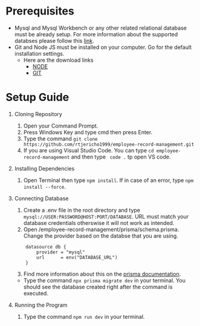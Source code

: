 # Prerequisites

- Mysql and Mysql Workbench or any other related relational database must be already setup. For more information about the supported databses please follow this [link](https://www.prisma.io/docs/orm/overview/databases).
- Git and Node JS must be installed on your computer. Go for the default installation settings.
    - Here are the download links
        - [NODE](https://nodejs.org/en/download/current)
        - [GIT](https://git-scm.com/download/win)

# Setup Guide

1. Cloning Repository
    1. Open your Command Prompt.
    2. Press Windows Key and type cmd then press Enter.
    3. Type the command ` git clone https://github.com/rtjericho1999/employee-record-management.git `
    4. If you are using Visual Studio Code. You can type ` cd employee-record-management ` and then type ` code .` tp open VS code.

2. Installing Dependencies
    1. Open Terminal then type ` npm install `. If in case of an error, type ` npm install --force `.

3. Connecting Database
    1. Create a .env file in the root directory and type ` mysql://USER:PASSWORD@HOST:PORT/DATABASE `. URL must match your database credentials otherswise it will not work as intended.
    2. Open /employee-record-management/prisma/schema.prisma. Change the provider based on the databse that you are using.
    ```
        datasource db {
            provider = "mysql"
            url      = env("DATABASE_URL")
        }
    ```
    3. Find more information about this on the [prisma documentation](https://www.prisma.io/docs/orm/overview/databases).
    - Type the command ` npx prisma migrate dev ` in your terminal. You should see the database created right after the command is executed.

4. Running the Program
    1. Type the command ` npm run dev ` in your terminal.